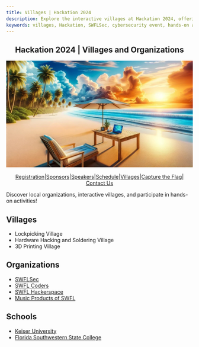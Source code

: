 ```yaml
---
title: Villages | Hackation 2024
description: Explore the interactive villages at Hackation 2024, offering hands-on cybersecurity activities and demonstrations.
keywords: villages, Hackation, SWFLSec, cybersecurity event, hands-on activities
---
```


<h2 style="text-align: center;">Hackation 2024 | Villages and Organizations</h2>

![Hackation Banner](images/hackation-banner.jpg)

<div style="display: flex; justify-content: center; flex-wrap: wrap;">
  <a href="registration">Registration</a> |
  <a href="sponsors">Sponsors</a> |
  <a href="speakers">Speakers</a> |
  <a href="schedule">Schedule</a> |
  <a href="villages">Villages</a> |
  <a href="ctf">Capture the Flag</a> |
  <a href="https://forms.gle/BJsMjZXm45aiE7qm8">Contact Us</a>
</div>

Discover local organizations, interactive villages, and participate in hands-on activities!

## Villages

- Lockpicking Village
- Hardware Hacking and Soldering Village
- 3D Printing Village

## Organizations

- [SWFLSec](https://www.meetup.com/SWFLSec-Southwest-Florida-Infosec-Meetup)
- [SWFL Coders](https://www.meetup.com/SWFL-Coders)
- [SWFL Hackerspace](https://www.meetup.com/swfl-hackerspace/)
- [Music Products of SWFL](https://www.meetup.com/music-producers-of-swfl/)

## Schools

- [Keiser University](https://www.keiseruniversity.edu)
- [Florida Southwestern State College](https://www.fsw.edu)
